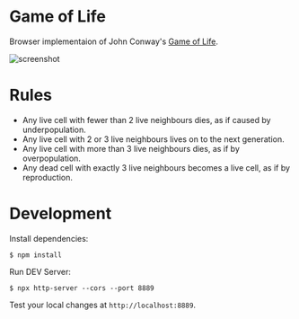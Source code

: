 # Game of Life

Browser implementaion of John Conway's [Game of Life](https://en.wikipedia.org/wiki/Conway%27s_Game_of_Life).

![screenshot](https://user-images.githubusercontent.com/8314231/36358375-d0f04902-150d-11e8-95fe-18bed40e14ed.png)

# Rules

- Any live cell with fewer than 2 live neighbours dies, as if caused by underpopulation.
- Any live cell with 2 or 3 live neighbours lives on to the next generation.
- Any live cell with more than 3 live neighbours dies, as if by overpopulation.
- Any dead cell with exactly 3 live neighbours becomes a live cell, as if by reproduction.

# Development

Install dependencies:

```
$ npm install
```

Run DEV Server:

```
$ npx http-server --cors --port 8889
```

Test your local changes at `http://localhost:8889`.
